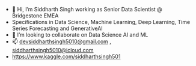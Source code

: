 - 👋 Hi, I’m Siddharth Singh working as Senior Data Scientist @ Bridgestone EMEA
- Specifications in Data Science, Machine Learning, Deep Learning, Time Series Forecasting and GenerativeAI
- 💞️ I’m looking to collaborate on Data Science AI and ML
- 📫 devsiddharthsingh5010@gmail.com , siddharthsingh5010@icloud.com
- https://www.kaggle.com/siddharthsingh501
